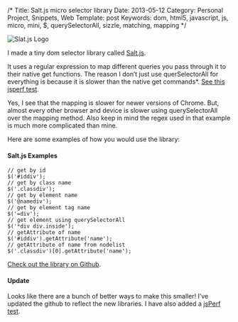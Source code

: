 /*
Title: Salt.js micro selector library
Date: 2013-05-12
Category: Personal Project, Snippets, Web
Template: post
Keywords: dom, html5, javascript, js, micro, mini, $, querySelectorAll, sizzle, matching, mapping
*/

<div class="center">
  <img src="http://ohdoylerules.com/content/images/saltjs.png" alt="Slat.js Logo">
</div>

I made a tiny dom selector library called [Salt.js](https://github.com/james2doyle/saltjs "james2doyle/saltjs").

It uses a regular expression to map different queries you pass through it to their native get functions. The reason I don’t just use querSelectorAll for everything is because it is slower than the native get commands*. [See this jsperf test](http://jsperf.com/getelementbyid-vs-queryselector/11).

Yes, I see that the mapping is slower for newer versions of Chrome. But, almost every other browser and device is slower using querySelectorAll over the mapping method. Also keep in mind the regex used in that example is much more complicated than mine.

Here are some examples of how you would use the library:

#### Salt.js Examples

    // get by id
    $('#iddiv');
    // get by class name
    $('.classdiv');
    // get by element name
    $('@namediv');
    // get by element tag name
    $('=div');
    // get element using querySelectorAll
    $('*div div.inside');
    // getAttribute of name
    $('#iddiv').getAttribute('name');
    // getAttribute of name from nodelist
    $('.classdiv')[0].getAttribute('name');

[Check out the library on Github](https://github.com/james2doyle/saltjs "james2doyle/saltjs").

#### Update

Looks like there are a bunch of better ways to make this smaller! I’ve updated the github to reflect the new libraries. I have also added a [jsPerf test](http://jsperf.com/micro-selector-libraries).